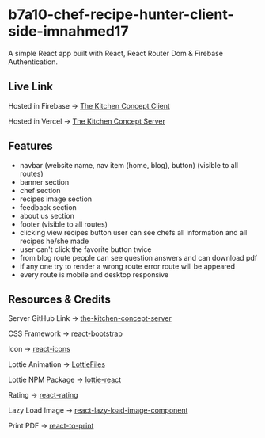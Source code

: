 # b7a10-chef-recipe-hunter-client-side-imnahmed17
A simple React app built with React, React Router Dom & Firebase Authentication.

## Live Link
Hosted in Firebase -> [The Kitchen Concept Client](https://the-kitchen-concept.web.app)

Hosted in Vercel -> [The Kitchen Concept Server](https://the-kitchen-concept-server-imnahmed17.vercel.app)

## Features
* navbar (website name, nav item (home, blog), button) (visible to all routes)
* banner section
* chef section
* recipes image section
* feedback section
* about us section
* footer (visible to all routes)
* clicking view recipes button user can see chefs all information and all recipes he/she made
* user can't click the favorite button twice
* from blog route people can see question answers and can download pdf
* if any one try to render a wrong route error route will be appeared
* every route is mobile and desktop responsive

## Resources & Credits
Server GitHub Link -> [the-kitchen-concept-server](https://github.com/programming-hero-web-course-4/b7a10-chef-recipe-hunter-server-side-imnahmed17)

CSS Framework -> [react-bootstrap](https://react-bootstrap.github.io/getting-started/introduction)

Icon -> [react-icons](https://react-icons.github.io/react-icons)

Lottie Animation -> [LottieFiles](https://lottiefiles.com/featured)

Lottie NPM Package -> [lottie-react](https://www.npmjs.com/package/lottie-react)

Rating -> [react-rating](https://github.com/smastrom/react-rating)

Lazy Load Image -> [react-lazy-load-image-component](https://www.npmjs.com/package/react-lazy-load-image-component)

Print PDF -> [react-to-print](https://www.npmjs.com/package/react-to-print)